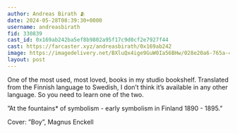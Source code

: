 ```yaml
---
author: Andreas Birath 🫂
date: 2024-05-28T08:39:30+0000
username: andreasbirath
fid: 330839
cast_id: 0x169ab242ba5ef8b9802a95f17c9d0cf2e7927f44
cast: https://farcaster.xyz/andreasbirath/0x169ab242
image: https://imagedelivery.net/BXluQx4ige9GuW0Ia56BHw/028e20a6-765a-4732-a88c-4d57d4b24200/original
layout: post
---
```


One of the most used, most loved, books in my studio bookshelf. Translated from the Finnish language to Swedish, I don’t think it’s available in any other language. So you need to learn one of the two.

”At the fountains\* of symbolism - early symbolism in Finland 1890 - 1895.”

Cover: ”Boy”, Magnus Enckell

<img src='https://imagedelivery.net/BXluQx4ige9GuW0Ia56BHw/028e20a6-765a-4732-a88c-4d57d4b24200/original' alt='' referrerpolicy='no-referrer'/>
